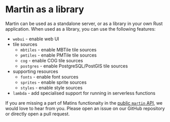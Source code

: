 # Martin as a library

Martin can be used as a standalone server, or as a library in your own Rust application. When used as a library, you can use the following features:

* `webui` - enable web UI
* tile sources
  * `mbtiles` - enable MBTile tile sources
  * `pmtiles` - enable PMTile tile sources
  * `cog` - enable COG tile sources
  * `postgres` - enable PostgreSQL/PostGIS tile sources
* supporting resources
  * `fonts` - enable font sources
  * `sprites` - enable sprite sources
  * `styles` - enable style sources
* `lambda` - add specialised support for running in serverless functions

If you are missing a part of Matins functionaity in the [public `martin` API](https://docs.rs/martin), we would love to hear from you.
Please open an issue on our GitHub repository or directly open a pull request.
